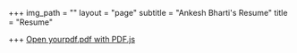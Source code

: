 +++
img_path = ""
layout = "page"
subtitle = "Ankesh Bharti's Resume"
title = "Resume"

+++
<a href="https://raw.githubusercontent.com/shermisaurus/ankeshb/master/web/viewer.html?file=%2Fhttps://raw.githubusercontent.com/shermisaurus/ankeshb/master/content/ankesh-bharti-resume-2019-06.pdf">Open yourpdf.pdf with PDF.js</a>